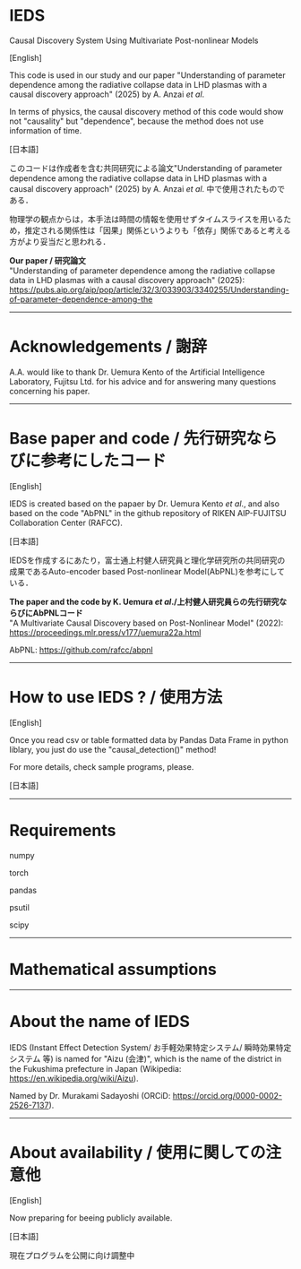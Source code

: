 # IEDS
Causal Discovery System Using Multivariate Post-nonlinear Models

[English]

This code is used in our study and our paper "Understanding of parameter dependence among the radiative collapse data in LHD plasmas with a causal discovery approach" (2025) by A. Anzai *et al*.

In terms of physics, the causal discovery method of this code would show not "causality" but "dependence", because the method does not use information of time.

[日本語]

このコードは作成者を含む共同研究による論文"Understanding of parameter dependence among the radiative collapse data in LHD plasmas with a causal discovery approach" (2025) by A. Anzai *et al*. 中で使用されたものである．

物理学の観点からは，本手法は時間の情報を使用せずタイムスライスを用いるため，推定される関係性は「因果」関係というよりも「依存」関係であると考える方がより妥当だと思われる．

**Our paper / 研究論文**<br>
"Understanding of parameter dependence among the radiative collapse data in LHD plasmas with a causal discovery approach" (2025):
https://pubs.aip.org/aip/pop/article/32/3/033903/3340255/Understanding-of-parameter-dependence-among-the

------------------------------------------------------------------------
# Acknowledgements / 謝辞

A.A. would like to thank Dr. Uemura Kento of the Artificial Intelligence Laboratory, Fujitsu Ltd. for his advice and for answering many questions concerning his paper.

------------------------------------------------------------------------
# Base paper and code / 先行研究ならびに参考にしたコード

[English]

IEDS is created based on the papaer by Dr. Uemura Kento *et al*., and also based on the code "AbPNL" in the github repository of RIKEN AIP-FUJITSU Collaboration Center (RAFCC).

[日本語]

IEDSを作成するにあたり，富士通上村健人研究員と理化学研究所の共同研究の成果であるAuto-encoder based Post-nonlinear Model(AbPNL)を参考にしている．

**The paper and the code by K. Uemura *et al*./上村健人研究員らの先行研究ならびにAbPNLコード** <br>
"A Multivariate Causal Discovery based on Post-Nonlinear Model" (2022): <br>
https://proceedings.mlr.press/v177/uemura22a.html

AbPNL: https://github.com/rafcc/abpnl

-------------------------------------------------------------------------
# How to use IEDS ? / 使用方法

[English]

Once you read csv or table formatted data by Pandas Data Frame in python liblary, you just do use the "causal_detection()" method!

For more details, check sample programs, please.

[日本語]

-------------------------------------------------------------------------
# Requirements

numpy

torch

pandas

psutil

scipy

-------------------------------------------------------------------------
# Mathematical assumptions

-------------------------------------------------------------------------
# About the name of IEDS
IEDS (Instant Effect Detection System/ お手軽効果特定システム/ 瞬時効果特定システム 等) is named for "Aizu (会津)", which is the name of the district in the Fukushima prefecture in Japan (Wikipedia: https://en.wikipedia.org/wiki/Aizu).

Named by Dr. Murakami Sadayoshi (ORCiD: https://orcid.org/0000-0002-2526-7137).

------------------------------------------------------------------------
# About availability / 使用に関しての注意他

[English]

Now preparing for beeing publicly available.

[日本語]

現在プログラムを公開に向け調整中
